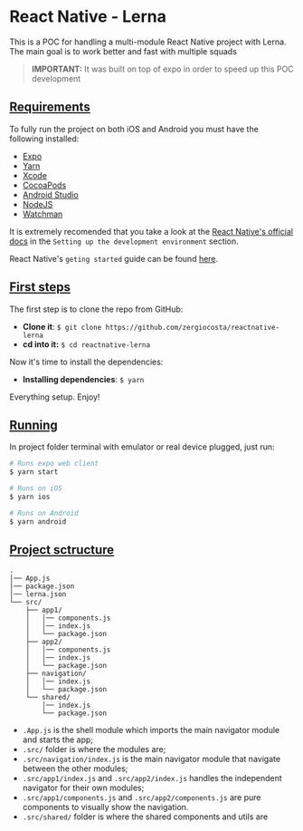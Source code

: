 # React Native - Lerna

This is a POC for handling a multi-module React Native project with Lerna. The main goal is to work better and fast with multiple squads

> **IMPORTANT:** It was built on top of expo in order to speed up this POC development

## [Requirements](#requirements)

To fully run the project on both iOS and Android you must have the following installed:

- [Expo](https://docs.expo.io/get-started/installation/)
- [Yarn](https://yarnpkg.com/getting-started/install)
- [Xcode](https://apps.apple.com/br/app/xcode/id497799835)
- [CocoaPods](https://cocoapods.org/)
- [Android Studio](https://developer.android.com/studio)
- [NodeJS](https://nodejs.org/en/download/)
- [Watchman](https://facebook.github.io/watchman/docs/install.html)

It is extremely recomended that you take a look at the [React Native's official docs](https://reactnative.dev/docs/environment-setup) in the `Setting up the development environment` section.

React Native's `geting started` guide can be found [here](https://reactnative.dev/docs/getting-started/).


## [First steps](#init)

The first step is to clone the repo from GitHub:

- **Clone it**: `$ git clone https://github.com/zergiocosta/reactnative-lerna`
- **cd into it:** `$ cd reactnative-lerna`

Now it's time to install the dependencies:

- **Installing dependencies**: `$ yarn`

Everything setup. Enjoy!

## [Running](#runnning)

In project folder terminal with emulator or real device plugged, just run:

```sh
# Runs expo web client
$ yarn start

# Runs on iOS
$ yarn ios

# Runs on Android
$ yarn android
```

## [Project sctructure](#project-structure)

```
.
│── App.js
│── package.json
│── lerna.json
└── src/
    ├── app1/
    │   │── components.js
    │   │── index.js
    │   └── package.json
    ├── app2/
    │   │── components.js
    │   │── index.js
    │   └── package.json
    ├── navigation/
    │   │── index.js
    │   └── package.json
    └── shared/
        │── index.js
        └── package.json
```

- `.App.js` is the shell module which imports the main navigator module and starts the app;
- `.src/` folder is where the modules are;
- `.src/navigation/index.js` is the main navigator module that navigate between the other modules;
- `.src/app1/index.js` and `.src/app2/index.js` handles the independent navigator for their own modules;
- `.src/app1/components.js` and `.src/app2/components.js` are pure components to visually show the navigation.
- `.src/shared/` folder is where the shared components and utils are